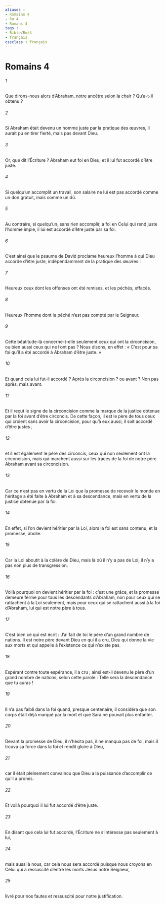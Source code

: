 ```yaml
---
aliases : 
- Romains 4
- Rm 4
- Romans 4
tags : 
- Bible/Rm/4
- français
cssclass : français
---
```


# Romains 4

###### 1
Que dirons-nous alors d’Abraham, notre ancêtre selon la chair ? Qu’a-t-il obtenu ?
###### 2
Si Abraham était devenu un homme juste par la pratique des œuvres, il aurait pu en tirer fierté, mais pas devant Dieu.
###### 3
Or, que dit l’Écriture ? Abraham eut foi en Dieu, et il lui fut accordé d’être juste.
###### 4
Si quelqu’un accomplit un travail, son salaire ne lui est pas accordé comme un don gratuit, mais comme un dû.
###### 5
Au contraire, si quelqu’un, sans rien accomplir, a foi en Celui qui rend juste l’homme impie, il lui est accordé d’être juste par sa foi.
###### 6
C’est ainsi que le psaume de David proclame heureux l’homme à qui Dieu accorde d’être juste, indépendamment de la pratique des œuvres :
###### 7
Heureux ceux dont les offenses ont été remises,
et les péchés, effacés.
###### 8
Heureux l’homme dont le péché
n’est pas compté par le Seigneur.
###### 9
Cette béatitude-là concerne-t-elle seulement ceux qui ont la circoncision, ou bien aussi ceux qui ne l’ont pas ? Nous disons, en effet : « C’est pour sa foi qu’il a été accordé à Abraham d’être juste. »
###### 10
Et quand cela lui fut-il accordé ? Après la circoncision ? ou avant ? Non pas après, mais avant.
###### 11
Et il reçut le signe de la circoncision comme la marque de la justice obtenue par la foi avant d’être circoncis. De cette façon, il est le père de tous ceux qui croient sans avoir la circoncision, pour qu’à eux aussi, il soit accordé d’être justes ;
###### 12
et il est également le père des circoncis, ceux qui non seulement ont la circoncision, mais qui marchent aussi sur les traces de la foi de notre père Abraham avant sa circoncision.
###### 13
Car ce n’est pas en vertu de la Loi que la promesse de recevoir le monde en héritage a été faite à Abraham et à sa descendance, mais en vertu de la justice obtenue par la foi.
###### 14
En effet, si l’on devient héritier par la Loi, alors la foi est sans contenu, et la promesse, abolie.
###### 15
Car la Loi aboutit à la colère de Dieu, mais là où il n’y a pas de Loi, il n’y a pas non plus de transgression.
###### 16
Voilà pourquoi on devient héritier par la foi : c’est une grâce, et la promesse demeure ferme pour tous les descendants d’Abraham, non pour ceux qui se rattachent à la Loi seulement, mais pour ceux qui se rattachent aussi à la foi d’Abraham, lui qui est notre père à tous.
###### 17
C’est bien ce qui est écrit : J’ai fait de toi le père d’un grand nombre de nations. Il est notre père devant Dieu en qui il a cru, Dieu qui donne la vie aux morts et qui appelle à l’existence ce qui n’existe pas.
###### 18
Espérant contre toute espérance, il a cru ; ainsi est-il devenu le père d’un grand nombre de nations, selon cette parole : Telle sera la descendance que tu auras !
###### 19
Il n’a pas faibli dans la foi quand, presque centenaire, il considéra que son corps était déjà marqué par la mort et que Sara ne pouvait plus enfanter.
###### 20
Devant la promesse de Dieu, il n’hésita pas, il ne manqua pas de foi, mais il trouva sa force dans la foi et rendit gloire à Dieu,
###### 21
car il était pleinement convaincu que Dieu a la puissance d’accomplir ce qu’il a promis.
###### 22
Et voilà pourquoi il lui fut accordé d’être juste.
###### 23
En disant que cela lui fut accordé, l’Écriture ne s’intéresse pas seulement à lui,
###### 24
mais aussi à nous, car cela nous sera accordé puisque nous croyons en Celui qui a ressuscité d’entre les morts Jésus notre Seigneur,
###### 25
livré pour nos fautes et ressuscité pour notre justification.
